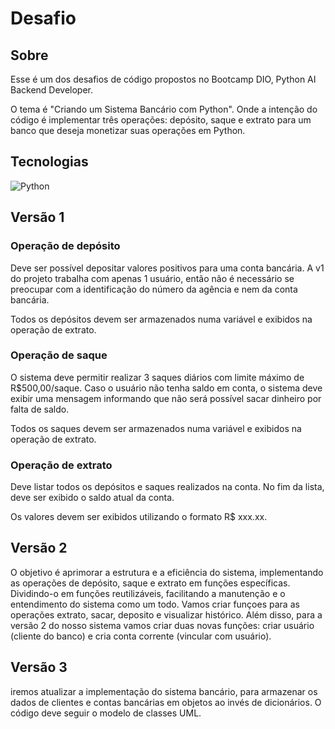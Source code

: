 # Desafio

## Sobre
Esse é um dos desafios de código propostos no Bootcamp DIO, Python AI Backend Developer.


O tema é "Criando um Sistema Bancário com Python". Onde a intenção do código é implementar três operações: depósito, saque e extrato para um banco que deseja monetizar suas operações em Python.

## Tecnologias
![Python](https://img.shields.io/badge/python-3670A0?style=for-the-badge&logo=python&logoColor=ffdd54)

## Versão 1

### Operação de depósito
Deve ser possível depositar valores positivos para uma conta bancária. A v1 do projeto trabalha com apenas 1 usuário, então não é necessário se preocupar com a identificação do número da agência e nem da conta bancária.

Todos os depósitos devem ser armazenados numa variável e exibidos na operação de extrato.

### Operação de saque
O sistema deve permitir realizar 3 saques diários com limite máximo de R$500,00/saque. Caso o usuário não tenha saldo em conta, o sistema deve exibir uma mensagem informando que não será possível sacar dinheiro por falta de saldo.

Todos os saques devem ser armazenados numa variável e exibidos na operação de extrato.

### Operação de extrato
Deve listar todos os depósitos e saques realizados na conta. No fim da lista, deve ser exibido o saldo atual da conta.

Os valores devem ser exibidos utilizando o formato R$ xxx.xx.

## Versão 2
O objetivo é aprimorar a estrutura e a eficiência do sistema, implementando as operações de depósito, saque e extrato em funções específicas. Dividindo-o em funções reutilizáveis, facilitando a manutenção e o entendimento do sistema como um todo.
Vamos criar funçoes para as operações extrato, sacar, deposito e visualizar histórico. Além disso, para a versão 2 do nosso sistema vamos criar duas novas funções: criar usuário (cliente do banco) e cria conta corrente (vincular com usuário).

## Versão 3
iremos atualizar a implementação do sistema bancário, para armazenar os dados de clientes e contas bancárias em objetos ao invés de dicionários. O código deve seguir o modelo de classes UML.